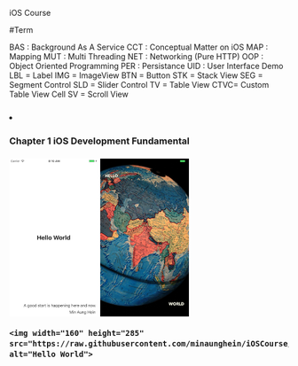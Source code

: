 iOS Course

#Term 

   BAS : Background As A Service 
   CCT : Conceptual Matter on iOS
   MAP : Mapping
   MUT : Multi Threading
   NET : Networking (Pure HTTP)
   OOP : Object Oriented Programming
   PER : Persistance
   UID : User Interface Demo
        LBL = Label
        IMG = ImageView
        BTN = Button
        STK = Stack View
        SEG = Segment Control
        SLD = Slider Control
        TV  = Table View
        CTVC= Custom Table View Cell
        SV  = Scroll View


<h3>

<div  float="left" >
    <li>
    <div>
    <h4>Chapter 1 iOS  Development Fundamental </h4>
    <img width="160" height="285" src="https://raw.githubusercontent.com/minaunghein/iOSCourse/master/0101_UID_LBL_Helloworld/preview.png" alt="Hello World">
    
 
   <img width="160" height="285" src="https://raw.githubusercontent.com/minaunghein/iOSCourse/master/0102_UID_IMG_Helloworld/preview.png" alt="Hello World">
    
 
    <img width="160" height="285" src="https://raw.githubusercontent.com/minaunghein/iOSCourse/master/0101_UID_LBL_Helloworld/preview.png" alt="Hello World">
 

</div>
</li>
</div>
   </h3>




